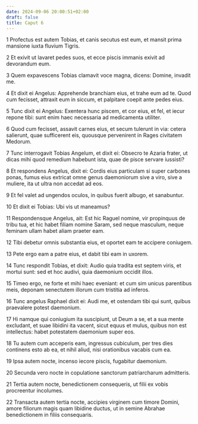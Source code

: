 ```yaml
---
date: 2024-09-06 20:00:51+02:00
draft: false
title: Caput 6
---
```





1 Profectus est autem Tobias, et canis secutus est eum, et mansit prima mansione iuxta fluvium Tigris.

2 Et exivit ut lavaret pedes suos, et ecce piscis immanis exivit ad devorandum eum.

3 Quem expavescens Tobias clamavit voce magna, dicens: Domine, invadit me.

4 Et dixit ei Angelus: Apprehende branchiam eius, et trahe eum ad te. Quod cum fecisset, attraxit eum in siccum, et palpitare coepit ante pedes eius.

5 Tunc dixit ei Angelus: Exentera hunc piscem, et cor eius, et fel, et iecur repone tibi: sunt enim haec necessaria ad medicamenta utiliter.

6 Quod cum fecisset, assavit carnes eius, et secum tulerunt in via: cetera salierunt, quae sufficerent eis, quousque pervenirent in Rages civitatem Medorum.

7 Tunc interrogavit Tobias Angelum, et dixit ei: Obsecro te Azaria frater, ut dicas mihi quod remedium habebunt ista, quae de pisce servare iussisti?

8 Et respondens Angelus, dixit ei: Cordis eius particulam si super carbones ponas, fumus eius extricat omne genus daemoniorum sive a viro, sive a muliere, ita ut ultra non accedat ad eos.

9 Et fel valet ad ungendos oculos, in quibus fuerit albugo, et sanabuntur.

10 Et dixit ei Tobias: Ubi vis ut maneamus?

11 Respondensque Angelus, ait: Est hic Raguel nomine, vir propinquus de tribu tua, et hic habet filiam nomine Saram, sed neque masculum, neque feminam ullam habet aliam praeter eam.

12 Tibi debetur omnis substantia eius, et oportet eam te accipere coniugem.

13 Pete ergo eam a patre eius, et dabit tibi eam in uxorem.

14 Tunc respondit Tobias, et dixit: Audio quia tradita est septem viris, et mortui sunt: sed et hoc audivi, quia daemonium occidit illos.

15 Timeo ergo, ne forte et mihi haec eveniant: et cum sim unicus parentibus meis, deponam senectutem illorum cum tristitia ad inferos.

16 Tunc angelus Raphael dixit ei: Audi me, et ostendam tibi qui sunt, quibus praevalere potest daemonium.

17 Hi namque qui coniugium ita suscipiunt, ut Deum a se, et a sua mente excludant, et suae libidini ita vacent, sicut equus et mulus, quibus non est intellectus: habet potestatem daemonium super eos.

18 Tu autem cum acceperis eam, ingressus cubiculum, per tres dies continens esto ab ea, et nihil aliud, nisi orationibus vacabis cum ea.

19 Ipsa autem nocte, incenso iecore piscis, fugabitur daemonium.

20 Secunda vero nocte in copulatione sanctorum patriarcharum admitteris.

21 Tertia autem nocte, benedictionem consequeris, ut filii ex vobis procreentur incolumes.

22 Transacta autem tertia nocte, accipies virginem cum timore Domini, amore filiorum magis quam libidine ductus, ut in semine Abrahae benedictionem in filiis consequaris.

